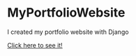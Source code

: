 # MyPortfolioWebsite
 
 I created my portfolio website with Django
 
 
 [Click here to see it!](https://parjanya-profile.herokuapp.com/)
